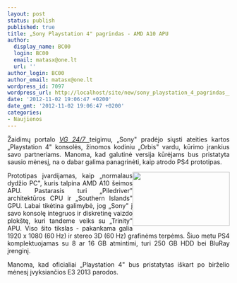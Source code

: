 ```yaml
---
layout: post
status: publish
published: true
title: „Sony Playstation 4" pagrindas - AMD A10 APU
author:
  display_name: BC00
  login: BC00
  email: matasx@one.lt
  url: ''
author_login: BC00
author_email: matasx@one.lt
wordpress_id: 7097
wordpress_url: http://localhost/site/new/sony_playstation_4_pagrindas__amd_a10_apu/
date: '2012-11-02 19:06:47 +0200'
date_gmt: '2012-11-02 19:06:47 +0200'
categories:
- Naujienos
---
```

<p style="text-align: justify;">
	Žaidimų portalo <a href="http://www.vg247.com/2012/11/01/ps4_details_playstation_4/"><em>VG 24/7 </em></a>teigimu, &bdquo;Sony&quot; pradėjo siųsti ateities kartos &bdquo;Playstation 4&quot; konsolės, žinomos kodiniu &bdquo;Orbis&quot; vardu, kūrimo įrankius savo partneriams. Manoma, kad galutinė versija kūrėjams bus pristatyta sausio mėnesį, na o dabar galima panagrinėti, kaip atrodo PS4 prototipas.</p>
<p style="text-align: justify;">
	<img alt="" src="http://technews.lt/userfiles/PS4.jpg" style="width: 220px; height: 122px; float: right;" />Prototipas įvardijamas, kaip &bdquo;normalaus dydžio PC&quot;, kuris talpina AMD A10 &scaron;eimos APU. Pastarasis turi &bdquo;Piledriver&quot; architektūros CPU ir &bdquo;Southern Islands&quot; GPU. Labai tikėtina galimybė, jog &bdquo;Sony&quot; į savo konsolę integruos ir diskretinę vaizdo plok&scaron;tę, kuri tandeme veiks su &bdquo;Trinity&quot; APU. Viso &scaron;ito tikslas - pakankama galia 1920 x 1080 (60 Hz) ir stereo 3D (60 Hz) grafinėms terpėms. &Scaron;iuo metu PS4 komplektuojamas su 8 ar 16 GB atmintimi, turi 250 GB HDD bei BluRay įrenginį.</p>
<p style="text-align: justify;">
	Manoma, kad oficialiai &bdquo;Playstation 4&quot; bus pristatytas i&scaron;kart po birželio mėnesį įvyksiančios E3 2013 parodos.</p>
